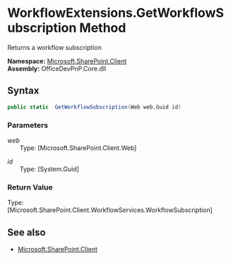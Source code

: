 # WorkflowExtensions.GetWorkflowSubscription Method  
Returns a workflow subscription  

**Namespace:** [Microsoft.SharePoint.Client](Microsoft.SharePoint.Client.md)  
**Assembly:** OfficeDevPnP.Core.dll  
## Syntax
```C#
public static  GetWorkflowSubscription(Web web,Guid id)
```
### Parameters
*web*  
&emsp;&emsp;Type: [Microsoft.SharePoint.Client.Web] 
&emsp;&emsp;  
  
*id*  
&emsp;&emsp;Type: [System.Guid] 
&emsp;&emsp;  
  
### Return Value
Type: [Microsoft.SharePoint.Client.WorkflowServices.WorkflowSubscription]  


## See also
- [Microsoft.SharePoint.Client](Microsoft.SharePoint.Client.md)
